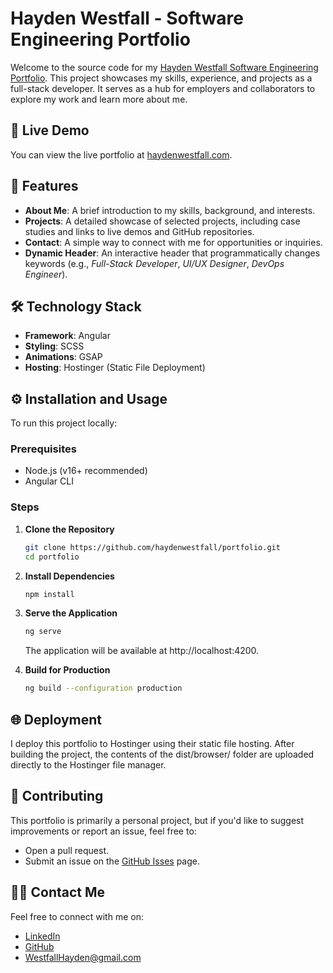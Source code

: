# Hayden Westfall - Software Engineering Portfolio

Welcome to the source code for my [Hayden Westfall Software Engineering Portfolio](https://www.haydenwestfall.com). This project showcases my skills, experience, and projects as a full-stack developer. It serves as a hub for employers and collaborators to explore my work and learn more about me.

## 🚀 Live Demo

You can view the live portfolio at [haydenwestfall.com](https://www.haydenwestfall.com).

## 📂 Features

- **About Me**: A brief introduction to my skills, background, and interests.
- **Projects**: A detailed showcase of selected projects, including case studies and links to live demos and GitHub repositories.
- **Contact**: A simple way to connect with me for opportunities or inquiries.
- **Dynamic Header**: An interactive header that programmatically changes keywords (e.g., _Full-Stack Developer_, _UI/UX Designer_, _DevOps Engineer_).

## 🛠️ Technology Stack

- **Framework**: Angular
- **Styling**: SCSS
- **Animations**: GSAP
- **Hosting**: Hostinger (Static File Deployment)

## ⚙️ Installation and Usage

To run this project locally:

### Prerequisites

- Node.js (v16+ recommended)
- Angular CLI

### Steps

1. **Clone the Repository**

   ```bash
   git clone https://github.com/haydenwestfall/portfolio.git
   cd portfolio
   ```

2. **Install Dependencies**

   ```bash
   npm install
   ```

3. **Serve the Application**

   ```bash
   ng serve
   ```

   The application will be available at http://localhost:4200.

4. **Build for Production**
   ```bash
   ng build --configuration production
   ```

## 🌐 Deployment

I deploy this portfolio to Hostinger using their static file hosting. After building the project, the contents of the dist/browser/ folder are uploaded directly to the Hostinger file manager.

## 🤝 Contributing

This portfolio is primarily a personal project, but if you'd like to suggest improvements or report an issue, feel free to:

- Open a pull request.
- Submit an issue on the [GitHub Isses](https://github.com/HaydenWestfall/haydenWestfallPortfolio/issues) page.

## 🧑‍💻 Contact Me

Feel free to connect with me on:

- [LinkedIn](https://www.linkedin.com/in/haydenwestfall/)
- [GitHub](https://github.com/HaydenWestfall)
- [WestfallHayden@gmail.com](WestfallHayden@gmail.com)
